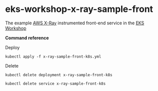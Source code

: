 # eks-workshop-x-ray-sample-front

The example [AWS X-Ray](https://aws.amazon.com/xray/) instrumented front-end service in the [EKS Workshop](https://eksworkshop.com/)

**Command reference**

Deploy
```
kubectl apply -f x-ray-sample-front-k8s.yml
```

Delete
```
kubectl delete deployment x-ray-sample-front-k8s

kubectl delete service x-ray-sample-front-k8s
```

